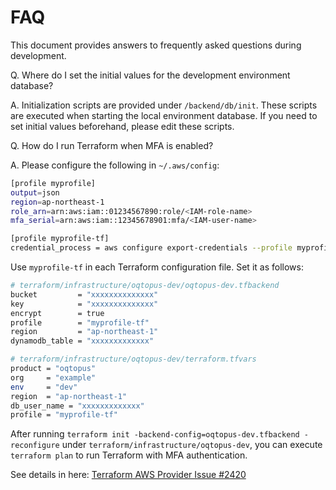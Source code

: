 # FAQ

This document provides answers to frequently asked questions during development.

Q. Where do I set the initial values for the development environment database?

A. Initialization scripts are provided under `/backend/db/init`. These scripts are executed when starting the local environment database. If you need to set initial values beforehand, please edit these scripts.

Q. How do I run Terraform when MFA is enabled?

A. Please configure the following in `~/.aws/config`:

```bash
[profile myprofile]
output=json
region=ap-northeast-1
role_arn=arn:aws:iam::01234567890:role/<IAM-role-name>
mfa_serial=arn:aws:iam::12345678901:mfa/<IAM-user-name>

[profile myprofile-tf]
credential_process = aws configure export-credentials --profile myprofile
```

Use `myprofile-tf` in each Terraform configuration file. Set it as follows:

```bash
# terraform/infrastructure/oqtopus-dev/oqtopus-dev.tfbackend
bucket         = "xxxxxxxxxxxxxx"
key            = "xxxxxxxxxxxxxx"
encrypt        = true
profile        = "myprofile-tf"
region         = "ap-northeast-1"
dynamodb_table = "xxxxxxxxxxxxx"
```

```bash
# terraform/infrastructure/oqtopus-dev/terraform.tfvars
product = "oqtopus"
org     = "example"
env     = "dev"
region  = "ap-northeast-1"
db_user_name = "xxxxxxxxxxxxx"
profile = "myprofile-tf"
```

After running `terraform init -backend-config=oqtopus-dev.tfbackend -reconfigure` under `terraform/infrastructure/oqtopus-dev`, you can execute `terraform plan` to run Terraform with MFA authentication.

See details in here: [Terraform AWS Provider Issue #2420](https://github.com/hashicorp/terraform-provider-aws/issues/2420#issuecomment-1899137746)
